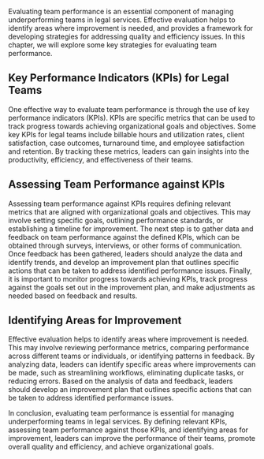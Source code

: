 
Evaluating team performance is an essential component of managing underperforming teams in legal services. Effective evaluation helps to identify areas where improvement is needed, and provides a framework for developing strategies for addressing quality and efficiency issues. In this chapter, we will explore some key strategies for evaluating team performance.

Key Performance Indicators (KPIs) for Legal Teams
-------------------------------------------------

One effective way to evaluate team performance is through the use of key performance indicators (KPIs). KPIs are specific metrics that can be used to track progress towards achieving organizational goals and objectives. Some key KPIs for legal teams include billable hours and utilization rates, client satisfaction, case outcomes, turnaround time, and employee satisfaction and retention. By tracking these metrics, leaders can gain insights into the productivity, efficiency, and effectiveness of their teams.

Assessing Team Performance against KPIs
---------------------------------------

Assessing team performance against KPIs requires defining relevant metrics that are aligned with organizational goals and objectives. This may involve setting specific goals, outlining performance standards, or establishing a timeline for improvement. The next step is to gather data and feedback on team performance against the defined KPIs, which can be obtained through surveys, interviews, or other forms of communication. Once feedback has been gathered, leaders should analyze the data and identify trends, and develop an improvement plan that outlines specific actions that can be taken to address identified performance issues. Finally, it is important to monitor progress towards achieving KPIs, track progress against the goals set out in the improvement plan, and make adjustments as needed based on feedback and results.

Identifying Areas for Improvement
---------------------------------

Effective evaluation helps to identify areas where improvement is needed. This may involve reviewing performance metrics, comparing performance across different teams or individuals, or identifying patterns in feedback. By analyzing data, leaders can identify specific areas where improvements can be made, such as streamlining workflows, eliminating duplicate tasks, or reducing errors. Based on the analysis of data and feedback, leaders should develop an improvement plan that outlines specific actions that can be taken to address identified performance issues.

In conclusion, evaluating team performance is essential for managing underperforming teams in legal services. By defining relevant KPIs, assessing team performance against those KPIs, and identifying areas for improvement, leaders can improve the performance of their teams, promote overall quality and efficiency, and achieve organizational goals.
